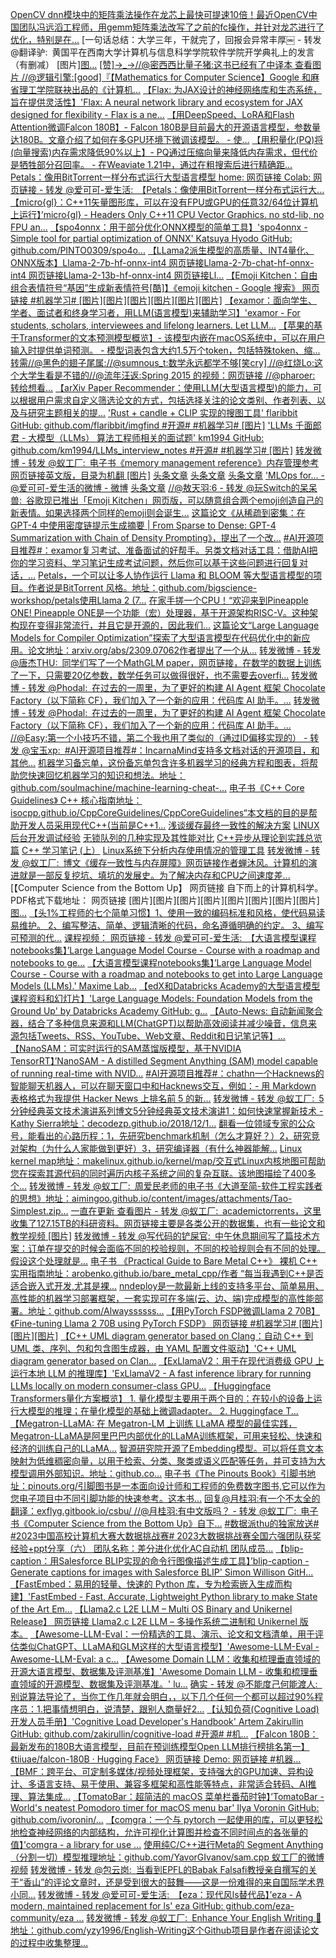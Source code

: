 [OpenCV dnn模块中的矩阵乘法操作在龙芯上最快可提速10倍！最近OpenCV中国团队冯远滔工程师，用gemm矩阵乘法改写了之前的fc操作，并针对龙芯进行了优化，特别是在...](https://weibo.com/1917002727/NktDp0wE1)
[一句话总结：大学三年，干就完了，回报会异常丰厚￼ - 转发 @翻译驴: 黄国平在西南大学计算机与信息科学学院软件学院开学典礼上的发言（有删减） [图片][图...](https://weibo.com/1917002727/NkkCIBUAd)
[[赞]→_→//@密西西比量子猪:这书已经有了中译本 查看图片 //@逻辑引擎:[good]『【Mathematics for Computer Science】Google 和麻省理工学院联袂出品的《计算机...](https://weibo.com/1715118170/NjSGs84EA)
[【Flax: 为JAX设计的神经网络库和生态系统，旨在提供灵活性】'Flax: A neural network library and ecosystem for JAX designed for flexibility - Flax is a ne...](https://weibo.com/1402400261/Nkj2Eftoo)
[【用DeepSpeed、LoRA和Flash Attention微调Falcon 180B】- Falcon 180B是目前最大的开源语言模型，参数量达180B。文章介绍了如何在多GPU环境下微调该模型。 - 使...](https://weibo.com/1402400261/Nkh8jbqM3)
[【用积量化(PQ)将(向量搜索)内存需求降低90%以上】- PQ通过压缩向量来降低内存需求，但代价是牺牲部分召回率。 - 在Weaviate 1.21中，通过在粗搜索后进行精确距...](https://weibo.com/1402400261/Nk7EUBoGu)
[Petals：像用BitTorrent一样分布式运行大型语言模型 home: 网页链接 Colab: 网页链接 - 转发 @爱可可-爱生活: 【Petals：像使用BitTorrent一样分布式运行大...](https://weibo.com/1402400261/Nk2V7iOJC)
[【micro{gl}：C++11矢量图形库，可以在没有FPU或GPU的任意32/64位计算机上运行】’micro{gl} - Headers Only C++11 CPU Vector Graphics. no std-lib, no FPU an...](https://weibo.com/1402400261/Nk0fS37pZ)
[【spo4onnx：用于部分优化ONNX模型的简单工具】'spo4onnx - Simple tool for partial optimization of ONNX' Katsuya Hyodo GitHub: github.com/PINTO0309/spo4o...](https://weibo.com/1402400261/Nk09zbkkd)
[【LLama2派生模型的高质量、INT4量化、ONNX版本】Llama-2-7b-hf-onnx-int4 网页链接Llama-2-7b-chat-hf-onnx-int4 网页链接Llama-2-13b-hf-onnx-int4 网页链接Ll...](https://weibo.com/1402400261/NjYm6oedd)
[【Emoji Kitchen：自由组合表情符号“基因”生成新表情符号[酷]】《emoji kitchen - Google 搜索》 网页链接 #机器学习# [图片][图片][图片][图片][图片][图片]](https://weibo.com/1402400261/NjTZcjl3R)
[【examor：面向学生、学者、面试者和终身学习者，用LLM(语言模型)来辅助学习】'examor - For students, scholars, interviewees and lifelong learners. Let LLM...](https://weibo.com/1402400261/NjR4Sp0ZZ)
[【苹果的基于Transformer的文本预测模型概览】- 该模型内嵌在macOS系统中，可以在用户输入时提供单词预测。 - 模型词表包含大约1.5万个token，包括特殊token、缩...](https://weibo.com/1402400261/NjOaQ0gBI)
[转需//@黑色的翅子尾属://@sumnous_t:数学永远都学不够[笑cry] //@红烧Lo:这个大学生看是不错的//@流年汪返:Spring 2015 的视频：网页链接 //@pharoer: 转给想看...](https://weibo.com/1715118170/NjIdNByys)
[【arXiv Paper Recommender：使用LLM(大型语言模型)的能力，可以根据用户需求自定义筛选论文的方式，包括选择关注的论文类别、作者列表、以及与研究主题相关的提...](https://weibo.com/1402400261/NjHVgzcxr)
['Rust + candle + CLIP 实现的搜图工具' flaribbit GitHub: github.com/flaribbit/imgfind #开源# #机器学习# [图片]](https://weibo.com/1402400261/NjHHEy9Km)
['LLMs 千面郎君 - 大模型（LLMs） 算法工程师相关的面试题' km1994 GitHub: github.com/km1994/LLMs_interview_notes #开源# #机器学习# [图片]](https://weibo.com/1402400261/NjHHo0r0t)
[转发微博 - 转发 @蚁工厂: 电子书《memory management reference》内存管理参考网页链接英文版，目录为机翻 [图片]](https://weibo.com/2194035935/NjZT2Cror)
[头条文章](https://weibo.com/ttarticle/x/m/show/id/2309404879468299944085?_wb_client_=1)
[头条文章](https://weibo.com/ttarticle/x/m/show/id/2309404833082405683778?_wb_client_=1)
[头条文章](https://weibo.com/ttarticle/x/m/show/id/2309404828197215928562?_wb_client_=1)
['MLOps for... - @爱可可-爱生活的微博 - 微博](https://weibo.com/1402400261/M8Cjz1Hlz)
[头条文章](https://weibo.com/ttarticle/x/m/show/id/2309404795931295088801?_wb_client_=1)
[//@敖天羽:6 - 转发 @玩Switch的呆呆兽: 谷歌现已推出「Emoji Kitchen」网页版，可以随意组合两个emoji创造自己的新表情。如果选择两个同样的emoji则会诞生...](https://weibo.com/1727858283/NjXSoB7TN)
[这篇论文《从稀疏到密集：在 GPT-4 中使用密度链提示生成摘要 | From Sparse to Dense: GPT-4 Summarization with Chain of Density Prompting》，提出了一个改...](https://weibo.com/1727858283/NjXaM1huM)
[#AI开源项目推荐#：examor复习考试、准备面试的好帮手。另类文档对话工具：借助AI把你的学习资料、学习笔记生成考试问题，然后你可以基于这些问题进行回复对话，...](https://weibo.com/1727858283/NjPNgyjN0)
[Petals，一个可以让多人协作运行 Llama 和 BLOOM 等大型语言模型的项目。作者说是BitTorrent 风格。地址：github.com/bigscience-workshop/petals使用Llama 2 (7...](https://weibo.com/2194035935/NjOUNkmVd)
[在家手搓一个CPU！“欢迎来到Pineapple ONE! Pineapple ONE是一个功能（宏）处理器，基于开源架构RISC-V。这种架构现在变得非常流行，并且它是开源的，因此我们...](https://weibo.com/2194035935/NjOQwzIro)
[这篇论文“Large Language Models for Compiler Optimization”探索了大型语言模型在代码优化中的新应用。论文地址：arxiv.org/abs/2309.07062作者提出了一个从...](https://weibo.com/2194035935/NjOPdzChB)
[转发微博 - 转发 @唐杰THU: 同学们写了一个MathGLM paper，网页链接，在数学的数据上训练了一下，只需要20亿参数，数学任务可以做得很好，也不需要去overfi...](https://weibo.com/2194035935/NjJS70O4C)
[转发微博 - 转发 @Phodal: 在过去的一周里，为了更好的构建 AI Agent 框架 Chocolate Factory（以下简称 CF），我们加入了一个新的应用：代码库 AI 助手。...](https://weibo.com/2194035935/NjIB7wyFk)
[转发微博 - 转发 @Phodal: 在过去的一周里，为了更好的构建 AI Agent 框架 Chocolate Factory（以下简称 CF），我们加入了一个新的应用：代码库 AI 助手。...](https://weibo.com/2194035935/NjIB7wyFk)
[//@Easy:第一个小技巧不错，第二个我也用了类似的（通过ID偏移实现的） - 转发 @宝玉xp: #AI开源项目推荐#：IncarnaMind支持多文档对话的开源项目，和其他...](https://weibo.com/1727858283/NjIcupkRD)
[机器学习备忘单，这份备忘单包含许多机器学习的经典方程和图表，将帮助您快速回忆机器学习的知识和想法。地址：github.com/soulmachine/machine-learning-cheat-...](https://weibo.com/2194035935/NjHEknsCE)
[电子书《C++ Core Guidelines》 C++ 核心指南地址：isocpp.github.io/CppCoreGuidelines/CppCoreGuidelines“本文档的目的是帮助开发人员采用现代C++(当前是C++1...](https://weibo.com/2194035935/NjGxBC1OB)
[浅谈缓存最终一致性的解决方案](https://weibo.com/ttarticle/p/show?id=2309404724366046003472)
[LINUX 后台开发调试经验](https://weibo.com/ttarticle/p/show?id=2309404749761310753329)
[无锁队列的几种实现及其性能对比](https://weibo.com/ttarticle/p/show?id=2309404770389342683499)
[C++异步从理论到实践总览篇](https://weibo.com/ttarticle/p/show?id=2309404780173798277435)
[C++ 学习笔记 (上）](https://weibo.com/ttarticle/p/show?id=2309404742485464449857&luicode=20000061&lfid=4742485466678851)
[Linux系统下分析内存使用情况的管理工具](https://weibo.com/ttarticle/p/show?id=2309404357128042207900&mark_id=999_reallog_mark_ad%3A999%7CWeiboADNatural)
[转发微博 - 转发 @蚁工厂: 博文《缓存一致性与内存屏障》网页链接作者蝉沐风。计算机的演进就是一部反复挖坑、填坑的发展史。为了解决内存和CPU之间速度差...](https://weibo.com/2194035935/NjFDno6Sf)
[【Computer Science from the Bottom Up】 网页链接 自下而上的计算机科学。PDF格式下载地址： 网页链接 [图片][图片][图片][图片][图片][图片][图片][图片][图...](https://weibo.com/1715118170/Njt2Md9ok)
[【头1%工程师的七个简单习惯】1、使用一致的编码标准和风格，使代码易读易维护。 2、编写整洁、简单、逻辑清晰的代码，命名遵循明确的约定。 3、编写可预测的代...](https://weibo.com/1402400261/NjAXixfQG)
[课程视频： 网页链接 - 转发 @爱可可-爱生活: 【大语言模型课程notebooks集】’Large Language Model Course - Course with a roadmap and notebooks to ge...](https://weibo.com/1402400261/NjzPK8MoE)
[【大语言模型课程notebooks集】’Large Language Model Course - Course with a roadmap and notebooks to get into Large Language Models (LLMs).' Maxime Lab...](https://weibo.com/1402400261/NjzGu1sT4)
[【edX和Databricks Academy的大型语言模型课程资料和幻灯片】'Large Language Models: Foundation Models from the Ground Up' by Databricks Academy GitHub: g...](https://weibo.com/1402400261/NjzFZgn96)
[【Auto-News: 自动新闻聚合器，结合了多种信息来源和LLM(ChatGPT)以帮助高效阅读并减少噪音，信息来源包括Tweets、RSS、YouTube、Web文章、Reddit和日记笔记等】...](https://weibo.com/1402400261/NjzE9iiWE)
[【NanoSAM：可实时运行的SAM蒸馏版模型，基于NVIDIA TensorRT】’NanoSAM - A distilled Segment Anything (SAM) model capable of running real-time with NVID...](https://weibo.com/1402400261/NjoJRxdLW)
[#AI开源项目推荐#：chathn一个Hacknews的智能聊天机器人，可以在聊天窗口中和Hacknews交互，例如：- 用 Markdown 表格格式为我提供 Hacker News 上排名前 5 的新...](https://weibo.com/1727858283/NjCv55Tc4)
[转发微博 - 转发 @蚁工厂: 5分钟经典英文技术演讲系列博文5分钟经典英文技术演讲1：如何快速掌握新技术 - Kathy Sierra地址：decodezp.github.io/2018/12/1...](https://weibo.com/2194035935/NjhqKydWc)
[翻看一位领域专家的公众号，能看出的心路历程：1，先研究benchmark机制（怎么才算好？）2，研究竞对架构（为什么人家能做到更好）3，研究编译器（有什么神器能解...](https://weibo.com/2144454703/NjdxSBob0)
[Linux kernel map地址：makelinux.github.io/kernel/map/交互式Linux内核地图可帮助您在探索其源代码的同时遍历内核子系统之间的复杂互联。该地图描绘了400多个...](https://weibo.com/2194035935/Njdb4Evsa)
[转发微博 - 转发 @蚁工厂: 周爱民老师的电子书《大道至简-软件工程实践者的思想》地址：aimingoo.github.io/content/images/attachments/Tao-Simplest.zip...](https://weibo.com/2194035935/NjcQubonb)
[一直在更新 查看图片 - 转发 @蚁工厂: academictorrents，这里收集了127.15TB的科研资料。网页链接主要是各类公开的数据集，也有一些论文和教学视频 [图片]](https://weibo.com/2194035935/Nj8HDro0m)
[转发微博 - 转发 @写代码的铲屎官: 中午休息期间写了篇技术方案：订单在提交的时候会面临不同的校验规则，不同的校验规则会有不同的处理。假设这个处理就是...](https://weibo.com/2194035935/Nj7LB2Y54)
[电子书 《Practical Guide to Bare Metal C++》 裸机 C++ 实用指南地址：arobenko.github.io/bare_metal_cpp/作者 “每当我遇到C++是否适合嵌入式开发,尤其是裸...](https://weibo.com/2194035935/Nj3IMacye)
[nndeploy是一款最新上线的支持多平台、简单易用、高性能的机器学习部署框架，一套实现可在多端(云、边、端)完成模型的高性能部署。地址：github.com/Alwayssssss...](https://weibo.com/2194035935/Nj3Gu2lRc)
[【用PyTorch FSDP微调Llama 2 70B】《Fine-tuning Llama 2 70B using PyTorch FSDP》 网页链接 #机器学习# [图片][图片][图片]](https://weibo.com/1402400261/NjcTJmTkr)
[【C++ UML diagram generator based on Clang：自动 C++ 到 UML 类、序列、包和包含图生成器，由 YAML 配置文件驱动】'C++ UML diagram generator based on Clan...](https://weibo.com/1402400261/Nj5Q7APi7)
[【ExLlamaV2：用于在现代消费级 GPU 上运行本地 LLM 的推理库】'ExLlamaV2 - A fast inference library for running LLMs locally on modern consumer-class GPU...](https://weibo.com/1402400261/Nj5GUoDcU)
[【Huggingface Transformers量化方案概览】 1. 量化模型主要用于两个目的：在较小的设备上运行大模型的推理；在量化模型的基础上微调adapter。 2. Huggingface T...](https://weibo.com/1402400261/Nj3voou4h)
[【Megatron-LLaMA: 在 Megatron-LM 上训练 LLaMA 模型的最佳实践，Megatron-LLaMA是阿里巴巴内部优化的LLaMA训练框架，可用来轻松、快速和经济的训练自己的LLaMA...](https://weibo.com/1402400261/NiZ7LrY2f)
[智源研究院开源了Embedding模型。可以将任意文本映射为低维稠密向量，以用于检索、分类、聚类或语义匹配等任务，并可支持为大模型调用外部知识。地址：github.co...](https://weibo.com/2194035935/NiW0CBS5i)
[电子书《The Pinouts Book》引脚书地址：pinouts.org/引脚图书是一本面向设计师和工程师的免费数字图书,它可以作为您电子项目中不同引脚功能的快速参考。这本书...](https://weibo.com/2194035935/NiUifio7b)
[回复@月桂羽:有一个不太全的翻译：exflyg.gitbook.io/csbu/ //@月桂羽:有中文版吗？ - 转发 @蚁工厂: 电子书《Computer Science from the Bottom Up》自下...](https://weibo.com/2194035935/NiPmWwKjK)
[#数据派thu的独家放送# #2023中国高校计算机大赛大数据挑战赛# 2023大数据挑战赛全国六强团队获奖经验+ppt分享（六） 团队名称：差分进化优化AC自动机 团队成员...](https://weibo.com/6004911042/NiL3P7rkV)
[【blip-caption：用Salesforce BLIP实现的命令行图像描述生成工具】’blip-caption - Generate captions for images with Salesforce BLIP' Simon Willison GitH...](https://weibo.com/1402400261/NiEZfnprC)
[【FastEmbed：易用的轻量、快速的 Python 库，专为检索嵌入生成而构建】'FastEmbed - Fast, Accurate, Lightweight Python library to make State of the Art Em...](https://weibo.com/1402400261/NiEPmmqqT)
[【Llama2.c L2E LLM – Multi OS Binary and Unikernel Release】 网页链接 Llama2.c L2E LLM – 多操作系统二进制和 Unikernel 版本。](https://weibo.com/1715118170/Nilz0DhaM)
[【Awesome-LLM-Eval：一份精选的工具、演示、论文和文档清单，用于评估类似ChatGPT、LLaMA和GLM这样的大型语言模型】'Awesome-LLM-Eval - Awesome-LLM-Eval: a c...](https://weibo.com/1402400261/NiufRqWN7)
[【Awesome Domain LLM：收集和梳理垂直领域的开源大语言模型、数据集及评测基准】'Awesome Domain LLM - 收集和梳理垂直领域的开源模型、数据集及评测基准。' lu...](https://weibo.com/1402400261/Niu6m1aVD)
[确实 - 转发 @不能度己何能渡人: 别说算法导论了，当你工作几年就会明白，，以下几个任何一个都可以超过90%程序员：1.把事情想明白，说清楚，跟别人商量好2...](https://weibo.com/2194035935/Nimy51e1U)
[【认知负荷(Cognitive Load)开发人员手册】'Cognitive Load Developer's Handbook' Artem Zakirullin GitHub: github.com/zakirullin/cognitive-load #开源# #机...](https://weibo.com/1402400261/NikuNx1IU)
[【Falcon 180B：最新发布的180B大语言模型，目前在预训练模型Open LLM排行榜排名第一】《tiiuae/falcon-180B · Hugging Face》 网页链接 Demo: 网页链接 #机器...](https://weibo.com/1402400261/NiiUubU9v)
[【BMF：跨平台、可定制多媒体/视频处理框架，支持强大的GPU加速、异构设计、多语言支持、易于使用、兼容多框架和高性能等特点，非常适合转码、AI推理、算法集成...](https://weibo.com/1402400261/NidG8s01P)
[【TomatoBar：超简洁的 macOS 菜单栏番茄时钟】’TomatoBar - World's neatest Pomodoro timer for macOS menu bar' Ilya Voronin GitHub: github.com/ivoronin/...](https://weibo.com/1402400261/NidmW1uv4)
[【comgra：一个与 pytorch 一起使用的库，可以更轻松地检查神经网络的内部结构，允许可视化计算图并检查不同时间点的各张量的值】’comgra - a library for use ...](https://weibo.com/1402400261/NidbVoZUN)
[使用纯C/C++进行Meta的 Segment Anything（分割一切）模型推理地址：github.com/YavorGIvanov/sam.cpp 蚁工厂的微博视频](https://weibo.com/2194035935/NiiAbFEzu)
[转发微博 - 转发 @包云岗: 当看到EPFL的Babak Falsafi教授亲自撰写的关于“香山”的评论文章时，还是受到很大的鼓舞——这是一份难得的来自国际学术界小同...](https://weibo.com/2194035935/NihLRCXgc)
[转发微博 - 转发 @爱可可-爱生活: 【eza：现代风ls替代品】’eza - A modern, maintained replacement for ls' eza GitHub: github.com/eza-community/eza ...](https://weibo.com/2194035935/NieeTaHth)
[转发微博 - 转发 @蚁工厂: Enhance Your English Writing 👊地址：github.com/yzy1996/English-Writing这个Github项目是作者在阅读论文的过程中收集整理...](https://weibo.com/2194035935/NidMgbFBr)
